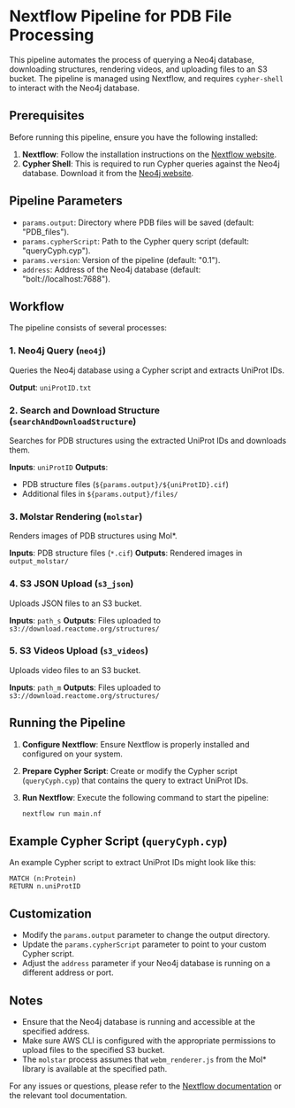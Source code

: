 # Nextflow Pipeline for PDB File Processing

This pipeline automates the process of querying a Neo4j database, downloading structures, rendering videos, and uploading files to an S3 bucket. The pipeline is managed using Nextflow, and requires `cypher-shell` to interact with the Neo4j database.

## Prerequisites

Before running this pipeline, ensure you have the following installed:

1. **Nextflow**: Follow the installation instructions on the [Nextflow website](https://www.nextflow.io/docs/latest/getstarted.html#installation).
2. **Cypher Shell**: This is required to run Cypher queries against the Neo4j database. Download it from the [Neo4j website](https://neo4j.com/download-center/#cypher-shell).

## Pipeline Parameters

- `params.output`: Directory where PDB files will be saved (default: "PDB_files").
- `params.cypherScript`: Path to the Cypher query script (default: "queryCyph.cyp").
- `params.version`: Version of the pipeline (default: "0.1").
- `address`: Address of the Neo4j database (default: "bolt://localhost:7688").

## Workflow

The pipeline consists of several processes:

### 1. Neo4j Query (`neo4j`)

Queries the Neo4j database using a Cypher script and extracts UniProt IDs.

**Output**: `uniProtID.txt`

### 2. Search and Download Structure (`searchAndDownloadStructure`)

Searches for PDB structures using the extracted UniProt IDs and downloads them.

**Inputs**: `uniProtID`
**Outputs**:
- PDB structure files (`${params.output}/${uniProtID}.cif`)
- Additional files in `${params.output}/files/`

### 3. Molstar Rendering (`molstar`)

Renders images of PDB structures using Mol*.

**Inputs**: PDB structure files (`*.cif`)
**Outputs**: Rendered images in `output_molstar/`

### 4. S3 JSON Upload (`s3_json`)

Uploads JSON files to an S3 bucket.

**Inputs**: `path_s`
**Outputs**: Files uploaded to `s3://download.reactome.org/structures/`

### 5. S3 Videos Upload (`s3_videos`)

Uploads video files to an S3 bucket.

**Inputs**: `path_m`
**Outputs**: Files uploaded to `s3://download.reactome.org/structures/`

## Running the Pipeline

1. **Configure Nextflow**: Ensure Nextflow is properly installed and configured on your system.
2. **Prepare Cypher Script**: Create or modify the Cypher script (`queryCyph.cyp`) that contains the query to extract UniProt IDs.
3. **Run Nextflow**: Execute the following command to start the pipeline:

    ```bash
    nextflow run main.nf
    ```

## Example Cypher Script (`queryCyph.cyp`)

An example Cypher script to extract UniProt IDs might look like this:

```cypher
MATCH (n:Protein)
RETURN n.uniProtID
```

## Customization

- Modify the `params.output` parameter to change the output directory.
- Update the `params.cypherScript` parameter to point to your custom Cypher script.
- Adjust the `address` parameter if your Neo4j database is running on a different address or port.

## Notes

- Ensure that the Neo4j database is running and accessible at the specified address.
- Make sure AWS CLI is configured with the appropriate permissions to upload files to the specified S3 bucket.
- The `molstar` process assumes that `webm_renderer.js` from the Mol* library is available at the specified path.

For any issues or questions, please refer to the [Nextflow documentation](https://www.nextflow.io/docs/latest/index.html) or the relevant tool documentation.
